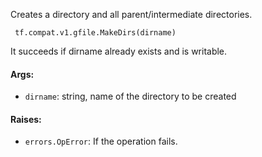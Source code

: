 Creates a directory and all parent/intermediate directories.

```
 tf.compat.v1.gfile.MakeDirs(dirname)
```
It succeeds if dirname already exists and is writable.
#### Args:
- `dirname`: string, name of the directory to be created
#### Raises:
- `errors.OpError`: If the operation fails.
